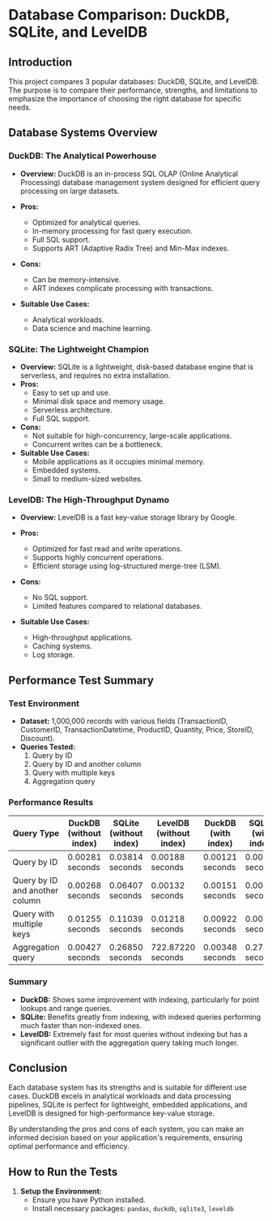 # Database Comparison: DuckDB, SQLite, and LevelDB

## Introduction

This project compares 3 popular databases: DuckDB, SQLite, and LevelDB. The purpose is to compare their performance, strengths, and limitations to emphasize the importance of choosing the right database for specific needs.

## Database Systems Overview

### DuckDB: The Analytical Powerhouse

- **Overview:** DuckDB is an in-process SQL OLAP (Online Analytical Processing) database management system designed for efficient query processing on large datasets.

- **Pros:**
  - Optimized for analytical queries.
  - In-memory processing for fast query execution.
  - Full SQL support.
  - Supports ART (Adaptive Radix Tree) and Min-Max indexes.
- **Cons:**
  - Can be memory-intensive.
  - ART indexes complicate processing with transactions.
- **Suitable Use Cases:**
  - Analytical workloads.
  - Data science and machine learning.
  

### SQLite: The Lightweight Champion

- **Overview:** SQLite is a lightweight, disk-based database engine that is serverless, and requires no extra installation.
- **Pros:**
  - Easy to set up and use.
  - Minimal disk space and memory usage.
  - Serverless architecture.
  - Full SQL support.
- **Cons:**
  - Not suitable for high-concurrency, large-scale applications.
  - Concurrent writes can be a bottleneck.
- **Suitable Use Cases:**
  - Mobile applications as it occupies minimal memory.
  - Embedded systems.
  - Small to medium-sized websites.

### LevelDB: The High-Throughput Dynamo

- **Overview:** LevelDB is a fast key-value storage library by Google.

- **Pros:**
  - Optimized for fast read and write operations.
  - Supports highly concurrent operations.
  - Efficient storage using log-structured merge-tree (LSM).
- **Cons:**
  - No SQL support.
  - Limited features compared to relational databases.
- **Suitable Use Cases:**
  - High-throughput applications.
  - Caching systems.
  - Log storage.

## Performance Test Summary

### Test Environment

- **Dataset:** 1,000,000 records with various fields (TransactionID, CustomerID, TransactionDatetime, ProductID, Quantity, Price, StoreID, Discount).
- **Queries Tested:**
  1. Query by ID
  2. Query by ID and another column
  3. Query with multiple keys
  4. Aggregation query

### Performance Results

| Query Type                     | DuckDB (without index) | SQLite (without index) | LevelDB (without index) | DuckDB (with index) | SQLite (with index) |
|--------------------------------|------------------------|------------------------|-------------------------|---------------------|---------------------|
| Query by ID                    | 0.00281 seconds        | 0.03814 seconds        | 0.00188 seconds         | 0.00121 seconds     | 0.00056 seconds     |
| Query by ID and another column | 0.00268 seconds        | 0.06407 seconds        | 0.00132 seconds         | 0.00151 seconds     | 0.00046 seconds     |
| Query with multiple keys       | 0.01255 seconds        | 0.11039 seconds        | 0.01218 seconds         | 0.00922 seconds     | 0.00060 seconds     |
| Aggregation query              | 0.00427 seconds        | 0.26850 seconds        | 722.87220 seconds       | 0.00348 seconds     | 0.27129 seconds     |


### Summary

- **DuckDB:** Shows some improvement with indexing, particularly for point lookups and range queries.
- **SQLite:** Benefits greatly from indexing, with indexed queries performing much faster than non-indexed ones.
- **LevelDB:** Extremely fast for most queries without indexing but has a significant outlier with the aggregation query taking much longer.

## Conclusion

Each database system has its strengths and is suitable for different use cases. DuckDB excels in analytical workloads and data processing pipelines, SQLite is perfect for lightweight, embedded applications, and LevelDB is designed for high-performance key-value storage.

By understanding the pros and cons of each system, you can make an informed decision based on your application's requirements, ensuring optimal performance and efficiency.

## How to Run the Tests

1. **Setup the Environment:**
   - Ensure you have Python installed.
   - Install necessary packages: `pandas`, `duckdb`, `sqlite3`, `leveldb`

